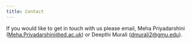 ```yaml
---
title: Contact
---
```


If you would like to get in touch with us please email, Meha Priyadarshini (Meha.Priyadarshini@ed.ac.uk) or Deepthi Murali (dmurali2@gmu.edu).